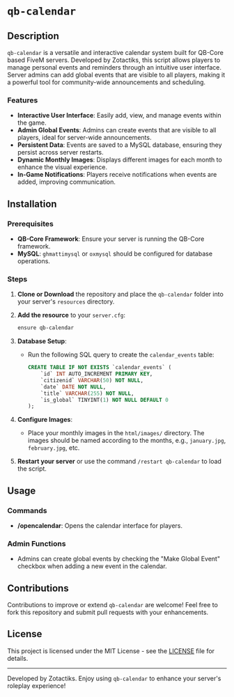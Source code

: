 # `qb-calendar`

## Description

`qb-calendar` is a versatile and interactive calendar system built for QB-Core based FiveM servers. Developed by Zotactiks, this script allows players to manage personal events and reminders through an intuitive user interface. Server admins can add global events that are visible to all players, making it a powerful tool for community-wide announcements and scheduling.

### Features
- **Interactive User Interface**: Easily add, view, and manage events within the game.
- **Admin Global Events**: Admins can create events that are visible to all players, ideal for server-wide announcements.
- **Persistent Data**: Events are saved to a MySQL database, ensuring they persist across server restarts.
- **Dynamic Monthly Images**: Displays different images for each month to enhance the visual experience.
- **In-Game Notifications**: Players receive notifications when events are added, improving communication.

## Installation

### Prerequisites
- **QB-Core Framework**: Ensure your server is running the QB-Core framework.
- **MySQL**: `ghmattimysql` or `oxmysql` should be configured for database operations.

### Steps

1. **Clone or Download** the repository and place the `qb-calendar` folder into your server's `resources` directory.
   
2. **Add the resource** to your `server.cfg`:
   ```bash
   ensure qb-calendar
   ```

3. **Database Setup**:
   - Run the following SQL query to create the `calendar_events` table:
     ```sql
     CREATE TABLE IF NOT EXISTS `calendar_events` (
         `id` INT AUTO_INCREMENT PRIMARY KEY,
         `citizenid` VARCHAR(50) NOT NULL,
         `date` DATE NOT NULL,
         `title` VARCHAR(255) NOT NULL,
         `is_global` TINYINT(1) NOT NULL DEFAULT 0
     );
     ```

4. **Configure Images**:
   - Place your monthly images in the `html/images/` directory. The images should be named according to the months, e.g., `january.jpg`, `february.jpg`, etc.

5. **Restart your server** or use the command `/restart qb-calendar` to load the script.

## Usage

### Commands
- **/opencalendar**: Opens the calendar interface for players.
  
### Admin Functions
- Admins can create global events by checking the "Make Global Event" checkbox when adding a new event in the calendar.

## Contributions

Contributions to improve or extend `qb-calendar` are welcome! Feel free to fork this repository and submit pull requests with your enhancements.

## License

This project is licensed under the MIT License - see the [LICENSE](LICENSE) file for details.

---

Developed by Zotactiks. Enjoy using `qb-calendar` to enhance your server's roleplay experience!
